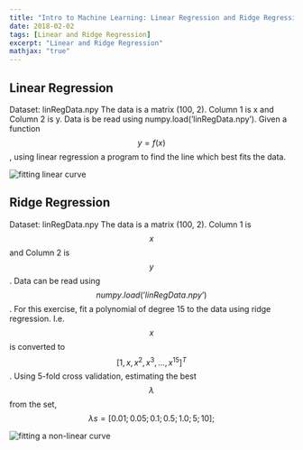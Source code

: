 ```yaml
---
title: "Intro to Machine Learning: Linear Regression and Ridge Regression"
date: 2018-02-02
tags: [Linear and Ridge Regression]
excerpt: "Linear and Ridge Regression" 
mathjax: "true"
---
```


## Linear Regression

Dataset: linRegData.npy
The data is a matrix (100, 2). Column 1 is x and Column 2 is y.
Data is be read using numpy.load(’linRegData.npy’). Given a function $$y = f(x)$$, using linear
regression a program to find the line which best fits the data. 

<img src="{{ site.url }}{{ site.baseurl }}/assets/images/Intro-to-ML/Linear-Reg.png" alt="fitting linear curve"/>

## Ridge Regression

Dataset: linRegData.npy
The data is a matrix (100, 2). Column 1 is $$x$$ and Column 2 is $$y$$.
Data can be read using $$numpy.load(’linRegData.npy’)$$. For this exercise, fit a polynomial of degree
15 to the data using ridge regression. I.e. $$x$$ is converted to $$[1, x, x^2, x^3, . . . , x^15]^T$$. Using 5-fold cross
validation, estimating the best $$λ$$ from the set, $$λs = [0.01; 0.05; 0.1; 0.5; 1.0; 5; 10];$$

<img src="{{ site.url }}{{ site.baseurl }}/assets/images/Intro-to-ML/Ridge-Regression.png" alt="fitting a non-linear curve"/>


